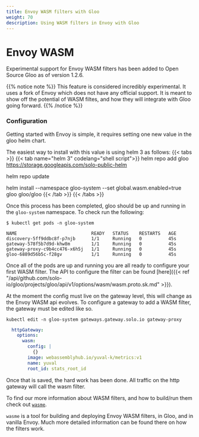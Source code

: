 ```yaml
---
title: Envoy WASM filters with Gloo
weight: 70
description: Using WASM filters in Envoy with Gloo
---
```


# Envoy WASM

Experimental support for Envoy WASM filters has been added to Open Source Gloo as of version 1.2.6.

{{% notice note %}}
This feature is considered incredibly experimental. It uses a fork of Envoy which does not have any official support. It 
is meant to show off the potential of WASM filtes, and how they will integrate with Gloo going forward.
{{% /notice %}}


### Configuration

Getting started with Envoy is simple, it requires setting one new value in the gloo helm chart.

The easiest way to install with this value is using helm 3 as follows:
{{< tabs >}}
{{< tab name="helm 3" codelang="shell script">}}
helm repo add gloo https://storage.googleapis.com/solo-public-helm

helm repo update

helm install --namespace gloo-system --set global.wasm.enabled=true gloo gloo/gloo
{{< /tab >}}
{{< /tabs >}}

Once this process has been completed, gloo should be up and running in the `gloo-system` namespace.
To check run the following:
```shell script
$ kubectl get pods -n gloo-system

NAME                            READY   STATUS    RESTARTS   AGE
discovery-5ff9ddbc8f-p7njb      1/1     Running   0          45s
gateway-578f5b7d9d-khw8m        1/1     Running   0          45s
gateway-proxy-c9b4cc476-x6h5j   1/1     Running   0          45s
gloo-6889d56b5c-f28gv           1/1     Running   0          45s
``` 

Once all of the pods are up and running you are all ready to configure your first WASM filter.
The API to configure the filter can be found [here]({{< ref "/api/github.com/solo-io/gloo/projects/gloo/api/v1/options/wasm/wasm.proto.sk.md" >}}).

At the moment the config must live on the gateway level, this will change as the Envoy WASM api evolves. To configure a gateway
to add a WASM filter, the gateway must be edited like so.

`kubectl edit -n gloo-system gateways.gateway.solo.io gateway-proxy`

```yaml
  httpGateway:
    options:
      wasm:
        config: |
          {}
        image: webassemblyhub.io/yuval-k/metrics:v1
        name: yuval
        root_id: stats_root_id
```

Once that is saved, the hard work has been done. All traffic on the http gateway will call the wasm filter.

To find our more information about WASM filters, and how to build/run them check out [`wasme`](https://github.com/solo-io/wasme).

`wasme` is a tool for building and deploying Envoy WASM filters, in Gloo, and in vanilla Envoy. Much more detailed information
can be found there on how the filters work.